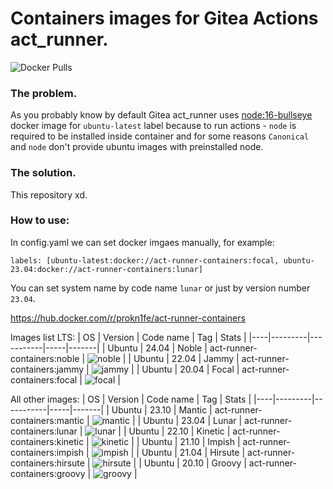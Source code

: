 # Containers images for Gitea Actions act_runner.
![Docker Pulls](https://img.shields.io/docker/pulls/prokn1fe/act-runner-containers)

### The problem.
As you probably know by default Gitea act_runner uses [node:16-bullseye](https://hub.docker.com/layers/library/node/16-bullseye/images/sha256-59167f718a1f6daecb900ffbb4f5b09f0dca709c5d7e180f33bbaeac076cdb7b?context=explore) docker image for `ubuntu-latest` label because to run actions - `node` is required to be installed inside container and for some reasons `Canonical` and `node` don't provide ubuntu images with preinstalled node.

### The solution.
This repository xd.

### How to use:

In config.yaml we can set docker imgaes manually, for example:
```
labels: [ubuntu-latest:docker://act-runner-containers:focal, ubuntu-23.04:docker://act-runner-containers:lunar]
```
You can set system name by code name `lunar` or just by version number `23.04`.

https://hub.docker.com/r/prokn1fe/act-runner-containers

Images list LTS:
| OS | Version | Code name | Tag | Stats |
|----|---------|-----------|-----|-------|
| Ubuntu | 24.04 | Noble | act-runner-containers:noble | ![noble](https://img.shields.io/docker/image-size/prokn1fe/act-runner-containers/noble) |
| Ubuntu | 22.04 | Jammy | act-runner-containers:jammy | ![jammy](https://img.shields.io/docker/image-size/prokn1fe/act-runner-containers/jammy) |
| Ubuntu | 20.04 | Focal | act-runner-containers:focal | ![focal](https://img.shields.io/docker/image-size/prokn1fe/act-runner-containers/focal) |

All other images:
| OS | Version | Code name | Tag | Stats |
|----|---------|-----------|-----|-------|
| Ubuntu | 23.10 | Mantic | act-runner-containers:mantic | ![mantic](https://img.shields.io/docker/image-size/prokn1fe/act-runner-containers/mantic) |
| Ubuntu | 23.04 | Lunar | act-runner-containers:lunar | ![lunar](https://img.shields.io/docker/image-size/prokn1fe/act-runner-containers/lunar) |
| Ubuntu | 22.10 | Kinetic | act-runner-containers:kinetic | ![kinetic](https://img.shields.io/docker/image-size/prokn1fe/act-runner-containers/kinetic) |
| Ubuntu | 21.10 | Impish | act-runner-containers:impish | ![impish](https://img.shields.io/docker/image-size/prokn1fe/act-runner-containers/impish) |
| Ubuntu | 21.04 | Hirsute | act-runner-containers:hirsute | ![hirsute](https://img.shields.io/docker/image-size/prokn1fe/act-runner-containers/hirsute) |
| Ubuntu | 20.10 | Groovy | act-runner-containers:groovy | ![groovy](https://img.shields.io/docker/image-size/prokn1fe/act-runner-containers/groovy) |
